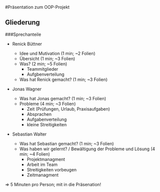 #Präsentation zum OOP-Projekt

## Gliederung

###Sprechanteile

- Renick Büttner  
  - Idee und Mutivation (1 min; ~2 Folien)
  - Übersicht (1 min; ~3 Folien)
  - Was? (2 min; ~5 Folien)
    - Teammitglieder
    - Aufgbenverteilung 
  - Was hat Renick gemacht? (1 min; ~3 Folien) 


- Jonas Wagner
  - Was hat Jonas gemacht? (1 min; ~3 Folien)
  - Probleme (4 min; ~3 Folien)
    - Zeit (Prüfungen, Urlaub, Praxisaufgaben)
    - Absprachen
    - Aufgabenverteilung
    - kleine Streitigkeiten
  
    
- Sebastian Walter
  - Was hat Sebastian gemacht? (1 min; ~3 Folien)
  - Was haben wir gelernt? / Bewältigung der Probleme und Lösung (4 min; ~4 Folien)
    - Projektmanagment
    - Arbeit im Team
    - Streitigkeiten vorbeugen
    - Zeitmanagment

 => 5 Minuten pro Person; mit in die Präsenation!
